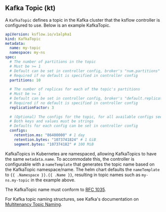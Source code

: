 ## Kafka Topic (kt)

A `KafkaTopic` defines a topic in the Kafka cluster that the ksflow controller is configured to use.
Below is an example KafkaTopic.

```yaml
apiVersion: ksflow.io/v1alpha1
kind: KafkaTopic
metadata:
  name: my-topic
  namespace: my-ns
spec:
  # The number of partitions in the topic
  # Must be >= 1
  # Default can be set in controller config, broker's "num.partitions" config is not used
  # Required if no default is specified in controller config
  partitions: 10
  
  # The number of replicas for each of the topic's partitions
  # Must be >= 1
  # Default can be set in controller config, broker's "default.replication.factor" config is not used
  # Required if no default is specified in controller config
  replicationFactor: 3
  
  # (Optional) The configs for the topic, for all available configs see: https://kafka.apache.org/documentation/#topicconfigs
  # Both keys and values must be strings
  # Defaults for each config can be set in controller config
  configs:
    retention.ms: "86400000" # 1 day
    retention.bytes: "1073741824" # 1 GiB
    segment.bytes: "107374182" # 100 MiB
```

KafkaTopics in Kubernetes are namespaced, allowing KafkaTopics to have the same `metadata.name`.
To accommodate this, the controller is configurable with a `nameTemplate` that generates the topic name based on the 
KafkaTopic namespace/name.  The helm chart defaults the `nameTemplate` to `{{ .Namespace }}.{{ .Name }}`, resulting in
topic names such as `my-ns.my-topic` in the example above.

The KafkaTopic name must conform to [RFC 1035](https://kubernetes.io/docs/concepts/overview/working-with-objects/names/#rfc-1035-label-names).

For Kafka topic naming structures, see Kafka's documentation on [Multitenancy Topic Naming](https://kafka.apache.org/documentation/#multitenancy-topic-naming).
